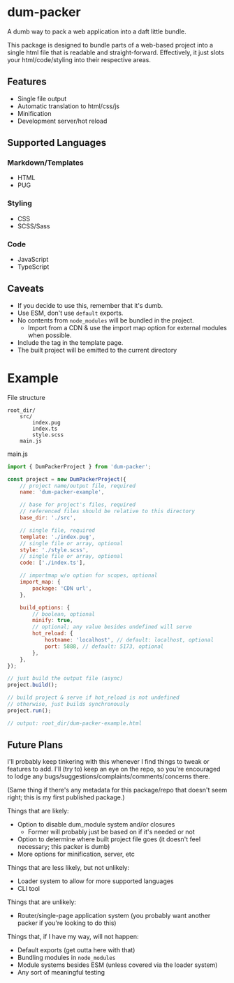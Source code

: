 # dum-packer

A dumb way to pack a web application into a daft little bundle.

This package is designed to bundle parts of a web-based project into a single html file that is readable and straight-forward. Effectively, it just slots your html/code/styling into their respective areas.

## Features

- Single file output
- Automatic translation to html/css/js
- Minification
- Development server/hot reload

## Supported Languages

### Markdown/Templates

- HTML
- PUG

### Styling

- CSS
- SCSS/Sass

### Code

- JavaScript
- TypeScript

## Caveats

- If you decide to use this, remember that it's dumb.
- Use ESM, don't use `default` exports.
- No contents from `node_modules` will be bundled in the project.
  - Import from a CDN & use the import map option for external modules when possible.
- Include the <html> tag in the template page.
- The built project will be emitted to the current directory

# Example

File structure

```
root_dir/
    src/
        index.pug
        index.ts
        style.scss
    main.js
```

main.js

```javascript
import { DumPackerProject } from 'dum-packer';

const project = new DumPackerProject({
	// project name/output file, required
	name: 'dum-packer-example',

	// base for project's files, required
	// referenced files should be relative to this directory
	base_dir: './src',

	// single file, required
	template: './index.pug',
	// single file or array, optional
	style: './style.scss',
	// single file or array, optional
	code: ['./index.ts'],

	// importmap w/o option for scopes, optional
	import_map: {
		package: 'CDN url',
	},

	build_options: {
		// boolean, optional
		minify: true,
		// optional; any value besides undefined will serve
		hot_reload: {
			hostname: 'localhost', // default: localhost, optional
			port: 5888, // default: 5173, optional
		},
	},
});

// just build the output file (async)
project.build();

// build project & serve if hot_reload is not undefined
// otherwise, just builds synchronously
project.run();

// output: root_dir/dum-packer-example.html
```

## Future Plans

I'll probably keep tinkering with this whenever I find things to tweak or features to add. I'll (try to) keep an eye on the repo, so you're encouraged to lodge any bugs/suggestions/complaints/comments/concerns there.

(Same thing if there's any metadata for this package/repo that doesn't seem right; this is my first published package.)

Things that are likely:

- Option to disable dum_module system and/or closures
  - Former will probably just be based on if it's needed or not
- Option to determine where built project file goes (it doesn't feel necessary; this packer is dumb)
- More options for minification, server, etc

Things that are less likely, but not unlikely:

- Loader system to allow for more supported languages
- CLI tool

Things that are unlikely:

- Router/single-page application system (you probably want another packer if you're looking to do this)

Things that, if I have my way, will not happen:

- Default exports (get outta here with that)
- Bundling modules in `node_modules`
- Module systems besides ESM (unless covered via the loader system)
- Any sort of meaningful testing

